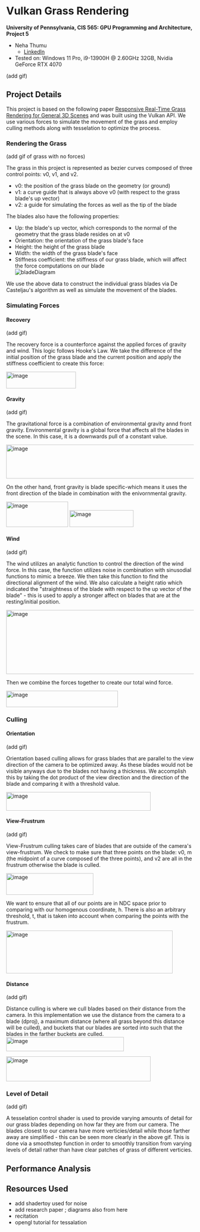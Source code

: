 Vulkan Grass Rendering
==================================

**University of Pennsylvania, CIS 565: GPU Programming and Architecture, Project 5**

* Neha Thumu
  * [LinkedIn](https://www.linkedin.com/in/neha-thumu/)
* Tested on: Windows 11 Pro, i9-13900H @ 2.60GHz 32GB, Nvidia GeForce RTX 4070

(add gif)

## Project Details

This project is based on the following paper [Responsive Real-Time Grass Rendering for General 3D Scenes](https://www.cg.tuwien.ac.at/research/publications/2017/JAHRMANN-2017-RRTG/JAHRMANN-2017-RRTG-draft.pdf) and was built using the Vulkan API. We use various forces to simulate the movement of the grass and employ culling methods along with tesselation to optimize the process.

### Rendering the Grass
(add gif of grass with no forces) 

The grass in this project is represented as bezier curves composed of three control points: v0, v1, and v2. 
- v0: the position of the grass blade on the geometry (or ground)
- v1: a curve guide that is always above v0 (with respect to the grass blade's up vector)
- v2: a guide for simulating the forces as well as the tip of the blade

The blades also have the following properties: 
- Up: the blade's up vector, which corresponds to the normal of the geometry that the grass blade resides on at v0
- Orientation: the orientation of the grass blade's face
- Height: the height of the grass blade
- Width: the width of the grass blade's face
- Stiffness coefficient: the stiffness of our grass blade, which will affect the force computations on our blade  
![bladeDiagram](https://github.com/thumun/Project5-Vulkan-Grass-Rendering/blob/main/img/blade_model.jpg?raw=true)

We use the above data to construct the individual grass blades via De Casteljau's algorithm as well as simulate the movement of the blades.

### Simulating Forces 
#### Recovery
(add gif) 

The recovery force is a counterforce against the applied forces of gravity and wind. This logic follows Hooke's Law. We take the difference of the initial position of the grass blade and the current position and apply the stiffness coefficient to create this force: 

<img width="187" height="45" alt="image" src="https://github.com/user-attachments/assets/81619755-047e-4fb4-a1ed-f13e7d57440a" />

#### Gravity 
(add gif)

The gravitational force is a combination of environmental gravity annd front gravity. Environmental gravity is a global force that affects all the blades in the scene. In this case, it is a downwards pull of a constant value. 

<img width="534" height="91" alt="image" src="https://github.com/user-attachments/assets/05b32bce-4407-48a5-bd7d-c68f1e1a8af4" />

On the other hand, front gravity is blade specific-which means it uses the front direction of the blade in combination with the enivornmental gravity.

<img width="166" height="68" alt="image" src="https://github.com/user-attachments/assets/706a186c-ffcd-43b6-80d7-9a6c9e637bcb" />

<img width="172" height="45" alt="image" src="https://github.com/user-attachments/assets/f4d56cdd-0516-40f8-88fd-bf7e08500f9f" />

#### Wind
(add gif)

The wind utilizes an analytic function to control the direction of the wind force. In this case, the function utilizes noise in combination with sinusodial functions to mimic a breeze. We then take this function to find the directional alignment of the wind. We also calculate a height ratio which indicated the "straightness of the blade with respect to the up vector of the blade" - this is used to apply a stronger affect on blades that are at the resting/initial position.

<img width="516" height="172" alt="image" src="https://github.com/user-attachments/assets/2b4f67fa-281e-47ec-8117-c9ac037ba392" />

Then we combine the forces together to create our total wind force.

<img width="300" height="44" alt="image" src="https://github.com/user-attachments/assets/792eb4ba-7b5b-4ca8-8195-532a46a227c3" />

### Culling 
#### Orientation
(add gif)

Orientation based culling allows for grass blades that are parallel to the view direction of the camera to be optimized away. As these blades would not be visible anyways due to the blades not having a thickness. We accomplish this by taking the dot product of the view direction and the direction of the blade and comparing it with a threshold value. 

<img width="388" height="50" alt="image" src="https://github.com/user-attachments/assets/e559f222-5803-4cf8-92f2-8716abfae15f" />

#### View-Frustrum
(add gif)

View-Frustrum culling takes care of blades that are outside of the camera's view-frustrum. We check to make sure that three points on the blade: v0, m (the midpoint of a curve composed of the three points), and v2 are all in the frustrum otherwise the blade is culled.

<img width="234" height="58" alt="image" src="https://github.com/user-attachments/assets/13faf523-f387-4c9d-8a63-5dedd3c17db7" />

We  want to ensure that all of our points are in NDC space prior to comparing with our homogenous coordinate, h. There is also an arbitrary threshold, t, that is taken into account when comparing the points with the frustrum.

<img width="447" height="115" alt="image" src="https://github.com/user-attachments/assets/1f513433-a586-4419-939c-c193ec0d36b7" />

#### Distance 
(add gif)

Distance culling is where we cull blades based on their distance from the camera. In this implementation we use the distance from the camera to a blade (dproj), a maximum distance (where all grass beyond this distance will be culled), and buckets that our blades are sorted into such that the blades in the farther buckets are culled.
<img width="316" height="38" alt="image" src="https://github.com/user-attachments/assets/3b6a8327-4144-4f5e-9df8-6b318506f997" />

<img width="388" height="67" alt="image" src="https://github.com/user-attachments/assets/f212054e-02a8-409f-ac43-4b030cac7abe" />

### Level of Detail
(add gif)

A tesselation control shader is used to provide varying amounts of detail for our grass blades depending on how far they are from our camera. The blades closest to our camera have more verticies/detail while those farther away are simplified - this can be seen more clearly in the above gif. This is done via a smoothstep function in order to smoothly transition from varying levels of detail rather than have clear patches of grass of different verticies.

## Performance Analysis 

## Resources Used 
- add shadertoy used for noise
- add research paper ; diagrams also from here 
- recitation
- opengl tutorial for tessalation 
